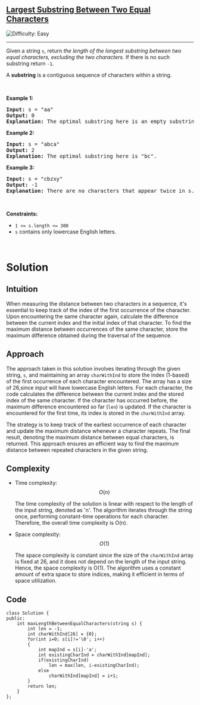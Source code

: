 <h2><a href="https://leetcode.com/problems/largest-substring-between-two-equal-characters">Largest Substring Between Two Equal Characters</a></h2> <img src='https://img.shields.io/badge/Difficulty-Easy-brightgreen' alt='Difficulty: Easy' /><hr><p>Given a string <code>s</code>, return <em>the length of the longest substring between two equal characters, excluding the two characters.</em> If there is no such substring return <code>-1</code>.</p>

<p>A <strong>substring</strong> is a contiguous sequence of characters within a string.</p>

<p>&nbsp;</p>
<p><strong class="example">Example 1:</strong></p>

<pre>
<strong>Input:</strong> s = &quot;aa&quot;
<strong>Output:</strong> 0
<strong>Explanation:</strong> The optimal substring here is an empty substring between the two <code>&#39;a&#39;s</code>.</pre>

<p><strong class="example">Example 2:</strong></p>

<pre>
<strong>Input:</strong> s = &quot;abca&quot;
<strong>Output:</strong> 2
<strong>Explanation:</strong> The optimal substring here is &quot;bc&quot;.
</pre>

<p><strong class="example">Example 3:</strong></p>

<pre>
<strong>Input:</strong> s = &quot;cbzxy&quot;
<strong>Output:</strong> -1
<strong>Explanation:</strong> There are no characters that appear twice in s.
</pre>

<p>&nbsp;</p>
<p><strong>Constraints:</strong></p>

<ul>
	<li><code>1 &lt;= s.length &lt;= 300</code></li>
	<li><code>s</code> contains only lowercase English letters.</li>
</ul>

<br/>

# Solution

## Intuition
When measuring the distance between two characters in a sequence, it's essential to keep track of the index of the first occurrence of the character. Upon encountering the same character again, calculate the difference between the current index and the initial index of that character. To find the maximum distance between occurrences of the same character, store the maximum difference obtained during the traversal of the sequence.


## Approach

The approach taken in this solution involves iterating through the given string, `s`, and maintaining an array `charWithInd` to store the index (1-based) of the first occurrence of each character encountered. The array has a size of 26,since input will have lowercase English letters. For each character, the code calculates the difference between the current index and the stored index of the same character. If the character has occurred before, the maximum difference encountered so far (`len`) is updated. If the character is encountered for the first time, its index is stored in the `charWithInd` array.

The strategy is to keep track of the earliest occurrence of each character and update the maximum distance whenever a character repeats. The final result, denoting the maximum distance between equal characters, is returned. This approach ensures an efficient way to find the maximum distance between repeated characters in the given string.


## Complexity

- Time complexity: $$O(n)$$

    The time complexity of the solution is linear with respect to the length of the input string, denoted as 'n'. The algorithm iterates through the string once, performing constant-time operations for each character. Therefore, the overall time complexity is O(n).

- Space complexity: $$O(1)$$

    The space complexity is constant since the size of the `charWithInd` array is fixed at 26, and it does not depend on the length of the input string. Hence, the space complexity is O(1). The algorithm uses a constant amount of extra space to store indices, making it efficient in terms of space utilization.

## Code
```
class Solution {
public:
    int maxLengthBetweenEqualCharacters(string s) {
        int len = -1;
        int charWithInd[26] = {0};
        for(int i=0; s[i]!='\0'; i++)
        {
            int mapInd = s[i]-'a';
            int existingCharInd = charWithInd[mapInd];
            if(existingCharInd)
                len = max(len, i-existingCharInd);
            else
                charWithInd[mapInd] = i+1;
        }
        return len;
    }
};
```
